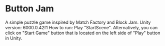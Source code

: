 # Button Jam
A simple puzzle game inspired by Match Factory and Block Jam.
Unity version: 6000.0.42f1
How to run: Play "StartScene". Alternatively, you can click on "Start Game" button that is located on the left side of "Play" button in Unity.
